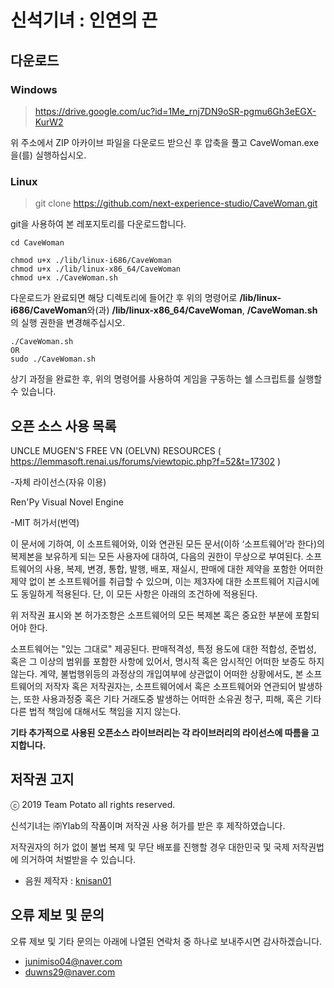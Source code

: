 # 신석기녀 : 인연의 끈
## 다운로드
### Windows
>https://drive.google.com/uc?id=1Me_rnj7DN9oSR-pgmu6Gh3eEGX-KurW2

위 주소에서 ZIP 아카이브 파일을 다운로드 받으신 후 압축을 풀고 CaveWoman.exe을(를) 실행하십시오.

### Linux
>git clone https://github.com/next-experience-studio/CaveWoman.git

git을 사용하여 본 레포지토리를 다운로드합니다.
```
cd CaveWoman
```

```
chmod u+x ./lib/linux-i686/CaveWoman
chmod u+x ./lib/linux-x86_64/CaveWoman
chmod u+x ./CaveWoman.sh
```

다운로드가 완료되면 해당 디렉토리에 들어간 후 위의 명령어로 **/lib/linux-i686/CaveWoman**와(과) **/lib/linux-x86_64/CaveWoman**, **/CaveWoman.sh**의 실행 권한을 변경해주십시오.

```
./CaveWoman.sh
OR
sudo ./CaveWoman.sh
```

상기 과정을 완료한 후, 위의 명령어를 사용하여 게임을 구동하는 쉘 스크립트를 실행할 수 있습니다.

## 오픈 소스 사용 목록
UNCLE MUGEN'S FREE VN (OELVN) RESOURCES ( https://lemmasoft.renai.us/forums/viewtopic.php?f=52&t=17302 )

-자체 라이선스(자유 이용)

Ren'Py Visual Novel Engine

-MIT 허가서(번역)

이 문서에 기하여, 이 소프트웨어와, 이와 연관된 모든 문서(이하 ‘소프트웨어’라 한다)의 복제본을 보유하게 되는 모든 사용자에 대하여, 다음의 권한이 무상으로 부여된다. 소프트웨어의 사용, 복제, 변경, 통합, 발행, 배포, 재실시, 판매에 대한 제약을 포함한 어떠한 제약 없이 본 소프트웨어를 취급할 수 있으며, 이는 제3자에 대한 소프트웨어 지급시에도 동일하게 적용된다. 단, 이 모든 사항은 아래의 조건하에 적용된다.

위 저작권 표시와 본 허가조항은 소프트웨어의 모든 복제본 혹은 중요한 부분에 포함되어야 한다.

소프트웨어는 "있는 그대로" 제공된다. 판매적격성, 특정 용도에 대한 적합성, 준법성, 혹은 그 이상의 범위를 포함한 사항에 있어서, 명시적 혹은 암시적인 어떠한 보증도 하지 않는다. 계약, 불법행위등의 과정상의 개입여부에 상관없이 어떠한 상황에서도, 본 소프트웨어의 저작자 혹은 저작권자는, 소프트웨어에서 혹은 소프트웨어와 연관되어 발생하는, 또한 사용과정중 혹은 기타 거래도중 발생하는 어떠한 소유권 청구, 피해, 혹은 기타 다른 법적 책임에 대해서도 책임을 지지 않는다.

**기타 추가적으로 사용된 오픈소스 라이브러리는 각 라이브러리의 라이선스에 따름을 고지합니다.**

## 저작권 고지
ⓒ 2019 Team Potato all rights reserved.

신석기녀는 ㈜Ylab의 작품이며 저작권 사용 허가를 받은 후 제작하였습니다.

저작권자의 허가 없이 불법 복제 및 무단 배포를 진행할 경우 대한민국 및 국제 저작권법에 의거하여 처벌받을 수 있습니다.


- 음원 제작자 : [knisan01](https://www.youtube.com/channel/UCSlS8sVzWuLxsoKlCCSG-UA?view_as=subscriber)

## 오류 제보 및 문의
오류 제보 및 기타 문의는 아래에 나열된 연락처 중 하나로 보내주시면 감사하겠습니다.

- junimiso04@naver.com
- duwns29@naver.com
